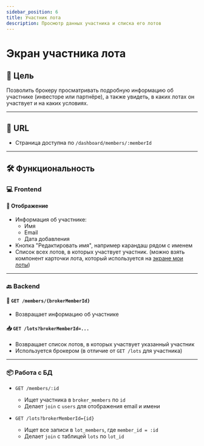 ```yaml
---
sidebar_position: 6
title: Участник лота
description: Просмотр данных участника и списка его лотов
---
```


# Экран участника лота

## 🎯 Цель

Позволить брокеру просматривать подробную информацию об участнике (инвесторе или партнёре), а также увидеть, в каких
лотах он участвует и на каких условиях.

---

## 🔗 URL

- Страница доступна по `/dashboard/members/:memberId`

---

## 🛠️ Функциональность

### 💻 Frontend

#### 🔹 Отображение

- Информация об участнике:
    - Имя
    - Email
    - Дата добавления
- Кнопка "Редактировать имя", например карандаш рядом с именем
- Список всех лотов, в которых участвует участник. (можно взять компонент карточки лота, который используется
  на [экране мои лоты](my-lots.md))

---

### 🔙 Backend

#### 📄 `GET /members/{brokerMemberId}`

- Возвращает информацию об участнике

#### 📥 `GET /lots?brokerMemberId=...`

- Возвращает список лотов, в которых участвует указанный участник
- Используется брокером (в отличие от `GET /lots` для участника)

---

### 📦 Работа с БД

- `GET /members/:id`
    - Ищет участника в `broker_members` по `id`
    - Делает `join` с `users` для отображения email и имени

- `GET /lots?brokerMemberId={id}`
    - Ищет все записи в `lot_members`, где `member_id = :id`
    - Делает `join` с таблицей `lots` по `lot_id`